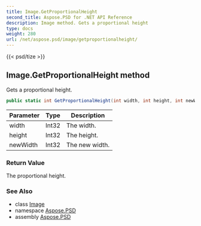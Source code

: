 ```yaml
---
title: Image.GetProportionalHeight
second_title: Aspose.PSD for .NET API Reference
description: Image method. Gets a proportional height
type: docs
weight: 280
url: /net/aspose.psd/image/getproportionalheight/
---
```

{{< psd/tize >}}
## Image.GetProportionalHeight method

Gets a proportional height.

```csharp
public static int GetProportionalHeight(int width, int height, int newWidth)
```

| Parameter | Type | Description |
| --- | --- | --- |
| width | Int32 | The width. |
| height | Int32 | The height. |
| newWidth | Int32 | The new width. |

### Return Value

The proportional height.

### See Also

* class [Image](../)
* namespace [Aspose.PSD](../../../aspose.psd/)
* assembly [Aspose.PSD](../../../)


